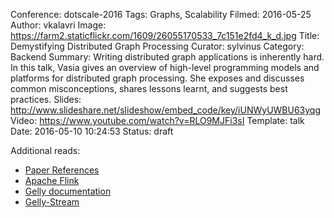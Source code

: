 Conference: dotscale-2016
Tags: Graphs, Scalability
Filmed: 2016-05-25
Author: vkalavri
Image: https://farm2.staticflickr.com/1609/26055170533_7c151e2fd4_k_d.jpg
Title: Demystifying Distributed Graph Processing
Curator: sylvinus
Category: Backend
Summary: Writing distributed graph applications is inherently hard. In this talk, Vasia gives an overview of high-level programming models and platforms for distributed graph processing. She exposes and discusses common misconceptions, shares lessons learnt, and suggests best practices.
Slides: http://www.slideshare.net/slideshow/embed_code/key/iUNWyUWBU63yqg
Video: https://www.youtube.com/watch?v=RLO9MJFi3sI
Template: talk
Date: 2016-05-10 10:24:53
Status: draft


Additional reads:
- [Paper References](http://www.citeulike.org/user/vasiakalavri/tag/dotscale)
- [Apache Flink](http://ﬂink.apache.org/)
- [Gelly documentation](https://ci.apache.org/projects/flink/flink-docs-master/apis/batch/libs/gelly.html)
- [Gelly-Stream](https://github.com/vasia/gelly-streaming)